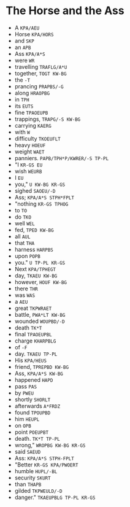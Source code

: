 # The Horse and the Ass

* A `KPA/AEU`
* Horse `KPA/HORS`
* and `SKP`
* an `APB`
* Ass `KPA/A*S`
* were `WR`
* travelling `TRAFLG/A*U`
* together, `TOGT KW-BG`
* the `-T`
* prancing `PRAPBS/-G`
* along `HRAOPBG`
* in `TPH`
* its `EUTS`
* fine `TPAOEUPB`
* trappings, `TRAPG/-S KW-BG`
* carrying `KAERG`
* with `W`
* difficulty `TKOEUFLT`
* heavy `HOEUF`
* weight `WAET`
* panniers. `PAPB/TPH*P/KWRER/-S TP-PL`
* "I `KR-GS EU`
* wish `WEURB`
* I `EU`
* you," `U KW-BG KR-GS`
* sighed `SAOEU/-D`
* Ass; `KPA/A*S STPH*FPLT`
* "nothing `KR-GS TPHOG`
* to `TO`
* do `TKO`
* well `WEL`
* fed, `TPED KW-BG`
* all `AUL`
* that `THA`
* harness `HARPBS`
* upon `POPB`
* you." `U TP-PL KR-GS`
* Next `KPA/TPHEGT`
* day, `TKAEU KW-BG`
* however, `HOUF KW-BG`
* there `THR`
* was `WAS`
* a `AEU`
* great `TKPWRAET`
* battle, `PWA*LT KW-BG`
* wounded `WOUPBD/-D`
* death `TK*T`
* final `TPAOEUPBL`
* charge `KHARPBLG`
* of `-F`
* day. `TKAEU TP-PL`
* His `KPA/HEUS`
* friend, `TPREPBD KW-BG`
* Ass, `KPA/A*S KW-BG`
* happened `HAPD`
* pass `PAS`
* by `PWEU`
* shortly `SHORLT`
* afterwards `A*FRDZ`
* found `TPOUPBD`
* him `HEUPL`
* on `OPB`
* point `POEUPBT`
* death. `TK*T TP-PL`
* wrong," `WROPBG KW-BG KR-GS`
* said `SAEUD`
* Ass: `KPA/A*S STPH-FPLT`
* "Better `KR-GS KPA/PWOERT`
* humble `HUPL/-BL`
* security `SKURT`
* than `THAPB`
* gilded `TKPWEULD/-D`
* danger." `TKAEUPBLG TP-PL KR-GS`
